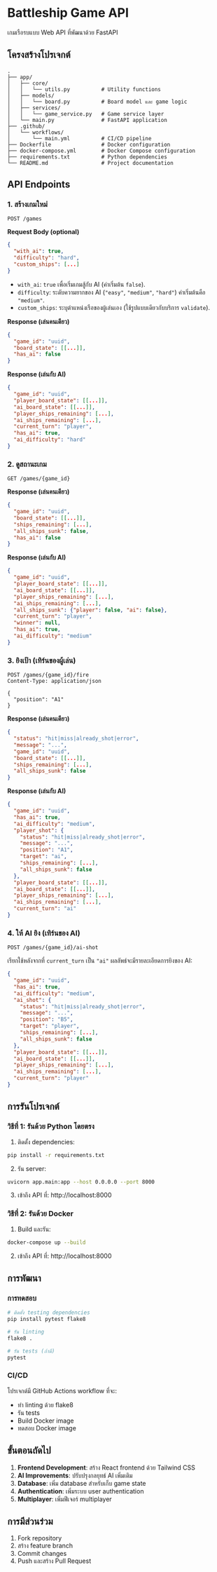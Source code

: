 # Battleship Game API

เกมเรือรบแบบ Web API ที่พัฒนาด้วย FastAPI

## โครงสร้างโปรเจกต์

```
.
├── app/
│   ├── core/
│   │   └── utils.py          # Utility functions
│   ├── models/
│   │   └── board.py          # Board model และ game logic
│   ├── services/
│   │   └── game_service.py   # Game service layer
│   └── main.py               # FastAPI application
├── .github/
│   └── workflows/
│       └── main.yml          # CI/CD pipeline
├── Dockerfile                # Docker configuration
├── docker-compose.yml        # Docker Compose configuration
├── requirements.txt          # Python dependencies
└── README.md                 # Project documentation
```

## API Endpoints

### 1. สร้างเกมใหม่
```
POST /games
```

**Request Body (optional)**

```json
{
  "with_ai": true,
  "difficulty": "hard",
  "custom_ships": [...]
}
```

- `with_ai`: `true` เพื่อเริ่มเกมสู้กับ AI (ค่าเริ่มต้น `false`).
- `difficulty`: ระดับความยากของ AI (`"easy"`, `"medium"`, `"hard"`) ค่าเริ่มต้นคือ `"medium"`.
- `custom_ships`: ระบุตำแหน่งเรือของผู้เล่นเอง (ใช้รูปแบบเดียวกับบริการ `validate`).

**Response (เล่นคนเดียว)**

```json
{
  "game_id": "uuid",
  "board_state": [[...]],
  "has_ai": false
}
```

**Response (เล่นกับ AI)**

```json
{
  "game_id": "uuid",
  "player_board_state": [[...]],
  "ai_board_state": [[...]],
  "player_ships_remaining": [...],
  "ai_ships_remaining": [...],
  "current_turn": "player",
  "has_ai": true,
  "ai_difficulty": "hard"
}
```

### 2. ดูสถานะเกม
```
GET /games/{game_id}
```

**Response (เล่นคนเดียว)**

```json
{
  "game_id": "uuid",
  "board_state": [[...]],
  "ships_remaining": [...],
  "all_ships_sunk": false,
  "has_ai": false
}
```

**Response (เล่นกับ AI)**

```json
{
  "game_id": "uuid",
  "player_board_state": [[...]],
  "ai_board_state": [[...]],
  "player_ships_remaining": [...],
  "ai_ships_remaining": [...],
  "all_ships_sunk": {"player": false, "ai": false},
  "current_turn": "player",
  "winner": null,
  "has_ai": true,
  "ai_difficulty": "medium"
}
```

### 3. ยิงเป้า (เทิร์นของผู้เล่น)
```
POST /games/{game_id}/fire
Content-Type: application/json

{
  "position": "A1"
}
```

**Response (เล่นคนเดียว)**

```json
{
  "status": "hit|miss|already_shot|error",
  "message": "...",
  "game_id": "uuid",
  "board_state": [[...]],
  "ships_remaining": [...],
  "all_ships_sunk": false
}
```

**Response (เล่นกับ AI)**

```json
{
  "game_id": "uuid",
  "has_ai": true,
  "ai_difficulty": "medium",
  "player_shot": {
    "status": "hit|miss|already_shot|error",
    "message": "...",
    "position": "A1",
    "target": "ai",
    "ships_remaining": [...],
    "all_ships_sunk": false
  },
  "player_board_state": [[...]],
  "ai_board_state": [[...]],
  "player_ships_remaining": [...],
  "ai_ships_remaining": [...],
  "current_turn": "ai"
}
```

### 4. ให้ AI ยิง (เทิร์นของ AI)
```
POST /games/{game_id}/ai-shot
```

เรียกใช้หลังจากที่ `current_turn` เป็น `"ai"` ผลลัพธ์จะมีรายละเอียดการยิงของ AI:

```json
{
  "game_id": "uuid",
  "has_ai": true,
  "ai_difficulty": "medium",
  "ai_shot": {
    "status": "hit|miss|already_shot|error",
    "message": "...",
    "position": "B5",
    "target": "player",
    "ships_remaining": [...],
    "all_ships_sunk": false
  },
  "player_board_state": [[...]],
  "ai_board_state": [[...]],
  "player_ships_remaining": [...],
  "ai_ships_remaining": [...],
  "current_turn": "player"
}
```

## การรันโปรเจกต์

### วิธีที่ 1: รันด้วย Python โดยตรง

1. ติดตั้ง dependencies:
```bash
pip install -r requirements.txt
```

2. รัน server:
```bash
uvicorn app.main:app --host 0.0.0.0 --port 8000
```

3. เข้าถึง API ที่: http://localhost:8000

### วิธีที่ 2: รันด้วย Docker

1. Build และรัน:
```bash
docker-compose up --build
```

2. เข้าถึง API ที่: http://localhost:8000

## การพัฒนา

### การทดสอบ
```bash
# ติดตั้ง testing dependencies
pip install pytest flake8

# รัน linting
flake8 .

# รัน tests (ถ้ามี)
pytest
```

### CI/CD
โปรเจกต์มี GitHub Actions workflow ที่จะ:
- ทำ linting ด้วย flake8
- รัน tests
- Build Docker image
- ทดสอบ Docker image

## ขั้นตอนถัดไป

1. **Frontend Development**: สร้าง React frontend ด้วย Tailwind CSS
2. **AI Improvements**: ปรับปรุงกลยุทธ์ AI เพิ่มเติม
3. **Database**: เพิ่ม database สำหรับเก็บ game state
4. **Authentication**: เพิ่มระบบ user authentication
5. **Multiplayer**: เพิ่มฟีเจอร์ multiplayer

## การมีส่วนร่วม

1. Fork repository
2. สร้าง feature branch
3. Commit changes
4. Push และสร้าง Pull Request

